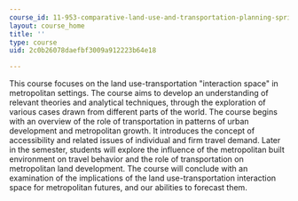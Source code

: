 ```yaml
---
course_id: 11-953-comparative-land-use-and-transportation-planning-spring-2006
layout: course_home
title: ''
type: course
uid: 2c0b26078daefbf3009a912223b64e18

---
```

This course focuses on the land use-transportation "interaction space" in metropolitan settings. The course aims to develop an understanding of relevant theories and analytical techniques, through the exploration of various cases drawn from different parts of the world. The course begins with an overview of the role of transportation in patterns of urban development and metropolitan growth. It introduces the concept of accessibility and related issues of individual and firm travel demand. Later in the semester, students will explore the influence of the metropolitan built environment on travel behavior and the role of transportation on metropolitan land development. The course will conclude with an examination of the implications of the land use-transportation interaction space for metropolitan futures, and our abilities to forecast them.
